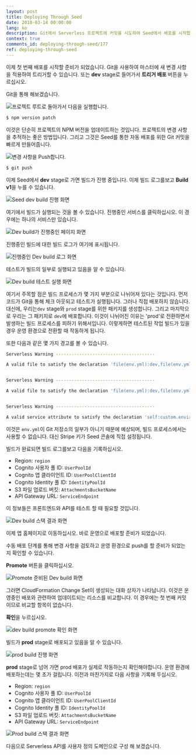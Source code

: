 ```yaml
---
layout: post
title: Deploying Through Seed
date: 2018-03-14 00:00:00
lang: ko
description: Git에서 Serverless 프로젝트에 커밋을 시도하여 Seed에서 배포를 시작합니다. Seed 콘솔에서 빌드 로그를보고 CloudFormation 출력을 볼 수 있습니다.
context: true
comments_id: deploying-through-seed/177
ref: deploying-through-seed
---
```


이제 첫 번째 배포를 시작할 준비가 되었습니다. Git을 사용하여 마스터에 새 변경 사항을 적용하여 트리거할 수 있습니다. 또는 **dev** stage로 들어가서 **트리거 배포** 버튼을 누르십시오.

Git을 통해 해보겠습니다.

<img class="code-marker" src="/assets/s.png" />프로젝트 루트로 돌아가서 다음을 실행합니다.

``` bash
$ npm version patch
```

이것은 단순히 프로젝트의 NPM 버전을 업데이트하는 것입니다. 프로젝트의 변경 사항을 추적하는 좋은 방법입니다. 그리고 그것은 Seed를 통한 자동 배포를 위한 Git 커밋을 빠르게 만들어줍니다.

<img class="code-marker" src="/assets/s.png" />변경 사항을 Push합니다.

``` bash
$ git push
```

이제 Seed에서 **dev** stage로 가면 빌드가 진행 중입니다. 이제 빌드 로그를보고 **Build v1**을 누를 수 있습니다.

![Seed dev build 진행 화면](/assets/part2/seed-dev-build-in-progress.png)

여기에서 빌드가 실행되는 것을 볼 수 있습니다. 진행중인 서비스를 클릭하십시오. 이 경우에는 하나의 서비스만 있습니다.

![Dev build가 진행중인 페이지 화면](/assets/part2/dev-build-page-in-progress.png)

진행중인 빌드에 대한 빌드 로그가 여기에 표시됩니다.

![진행중인 Dev build 로그 화면](/assets/part2/dev-build-logs-in-progress.png)

테스트가 빌드의 일부로 실행되고 있음을 알 수 있습니다.

![Dev build 테스트 실행 화면](/assets/part2/dev-build-run-tests.png)

여기서 주목할 점은 빌드 프로세스가 몇 가지 부분으로 나뉘어져 있다는 것입니다. 먼저 코드가 Git을 통해 체크 아웃되고 테스트가 실행됩니다. 그러나 직접 배포하지 않습니다. 대신에, 우리는`dev` stage와 `prod` stage를 위한 패키지를 생성합니다. 그리고 마지막으로 우리는 그 패키지로 `dev`에 배포합니다. 이것이 나뉘어진 이유는 'prod'로 전환하면서 발생하는 빌드 프로세스를 피하기 위해서입니다. 이렇게하면 테스트된 작업 빌드가 있을 경우 운영 환경으로 전환할 때 작동하게 됩니다.

또한 다음과 같은 몇 가지 경고를 볼 수 있습니다.


``` bash
Serverless Warning --------------------------------------

A valid file to satisfy the declaration 'file(env.yml):dev,file(env.yml):default' could not be found.


Serverless Warning --------------------------------------

A valid file to satisfy the declaration 'file(env.yml):dev,file(env.yml):default' could not be found.


Serverless Warning --------------------------------------

A valid service attribute to satisfy the declaration 'self:custom.environment.stripeSecretKey' could not be found.
```

이것은 `env.yml`이 Git 저장소의 일부가 아니기 때문에 예상되며, 빌드 프로세스에서는 사용할 수 없습니다. 대신 Stripe 키가 Seed 콘솔에 직접 설정됩니다.

빌드가 완료되면 빌드 로그를보고 다음을 기록하십시오.

- Region: `region`
- Cognito 사용자 풀 ID: `UserPoolId`
- Cognito 앱 클라이언트 ID: `UserPoolClientId`
- Cognito Identity 풀 ID: `IdentityPoolId`
- S3 파일 업로드 버킷: `AttachmentsBucketName`
- API Gateway URL: `ServiceEndpoint`

이 정보들은 프론트엔드와 API를 테스트 할 때 필요할 것입니다.

![Dev build 스택 결과 화면](/assets/part2/dev-build-stack-output.png)

이제 앱 홈페이지로 이동하십시오. 바로 운영으로 배포할 준비가 되었습니다.

수동 배포 단계를 통해 변경 사항을 검토하고 운영 환경으로 push를 할 준비가 되었는지 확인할 수 있습니다.

**Promote** 버튼을 클릭하십시오.

![Promote 준비된 Dev build 화면](/assets/part2/dev-build-ready-to-promote.png)

그러면 CloudFormation Change Set이 생성되는 대화 상자가 나타납니다. 이것은 운영중인 배포와 관련하여 업데이트되는 리소스를 비교합니다. 이 경우에는 첫 번째 커밋이므로 비교할 항목이 없습니다.

**확인**을 누르십시오.

![dev build promote 확인 화면](/assets/part2/confirm-promote-dev-build.png)

빌드가 **prod** stage로 배포되고 있음을 알 수 있습니다.

![prod build 진행 화면](/assets/part2/prod-build-in-progress.png)

**prod** stage로 넘어 가면 prod 배포가 실제로 작동하는지 확인해야합니다. 운영 환경에 배포하는데는 몇 초가 걸립니다. 이전과 마찬가지로 다음 사항을 기록해 두십시오.

- Region: `region`
- Cognito 사용자 풀 ID: `UserPoolId`
- Cognito 앱 클라이언트 ID: `UserPoolClientId`
- Cognito Identity 풀 ID: `IdentityPoolId`
- S3 파일 업로드 버킷: `AttachmentsBucketName`
- API Gateway URL: `ServiceEndpoint`

![Prod build 스택 결과 화면](/assets/part2/prod-build-stack-output.png)

다음으로 Serverless API를 사용자 정의 도메인으로 구성 해 보겠습니다.
